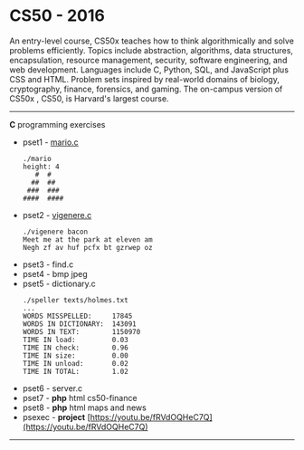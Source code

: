 # CS50 - 2016
An entry-level course, CS50x teaches how to think algorithmically and solve problems efficiently. 
Topics include abstraction, algorithms, data structures, encapsulation, resource management, security, 
software engineering, and web development. Languages include C, Python, SQL, and JavaScript plus CSS and HTML. 
Problem sets inspired by real-world domains of biology, cryptography, finance, forensics, and gaming. 
The on-campus version of CS50x , CS50, is Harvard's largest course. 

---

**C**  programming exercises
* pset1 - [mario.c](pset1/hacker/mario.c)
  ``` console
  ./mario
  height: 4
     #  #
    ##  ##
   ###  ###
  ####  ####
  ```
* pset2 - [vigenere.c](/pset2/vigenere.c)
  ``` console
  ./vigenere bacon
  Meet me at the park at eleven am
  Negh zf av huf pcfx bt gzrwep oz
  ```
* pset3 - find.c
* pset4 - bmp jpeg
* pset5 - dictionary.c
  ``` console
  ./speller texts/holmes.txt
  ...
  WORDS MISSPELLED:     17845
  WORDS IN DICTIONARY:  143091
  WORDS IN TEXT:        1150970
  TIME IN load:         0.03
  TIME IN check:        0.96
  TIME IN size:         0.00
  TIME IN unload:       0.02
  TIME IN TOTAL:        1.02
  ```
* pset6 - server.c
* pset7 - **php** html cs50-finance
* pset8 - **php** html maps and news
* psexec - **project** [https://youtu.be/fRVdOQHeC7Q](https://youtu.be/fRVdOQHeC7Q)

---
